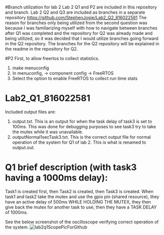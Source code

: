 #Branch utilization for lab 2
Lab 2 Q1 and P2 are included in this repository and branch. 
Lab 2 Q2 and Q3 are included as branches in a separate repository https://github.com/StephenJogie/Lab2_Q2_816022581 
The reason for branches only being utilized from the second question was because I was familiarizing myself with how to navigate between branches after Q1 was completed and the repository for Q2 was already made and being utilized, so it was decided that I would utilize branches going forward in the Q2 repository. 
The branches for the Q2 repository will be explained in the readme in the repository for Q2.

#P2
First, to allow freertos to collect statistics. 
  1. make menuconfig
  2. In menuconfig, -> component config -> FreeRTOS
  3. Select the option to enable FreeRTOS to collect run time stats

# Lab2_Q1_816022581
Included output files are:
  1. output.txt. This is an output for when the task delay of task3 is set to 100ms. This was done for debugging purposes to see task3 try to take the mutex while it was unavailable. 
  2. outputNormal1secTask3.txt. This is the correct output file for normal operation of the system for Q1 of lab 2. This is what is renamed to output.out. 
  

# Q1 brief description (with task3 having a 1000ms delay):
Task1 is created first, then Task2 is created, then Task3 is created. 
When task1 and task2 take the mutex and use the gpio pin (shared resource), they have an active delay of 500ms WHILE HOLDING THE MUTEX, they then give back the mutex for another task to use, then they have a TASK DELAY of 1000ms. 

See the below screenshot of the oscilloscope verifying correct operation of the system. 
![lab2q1ScopePicForGithub](https://user-images.githubusercontent.com/91706020/201450949-7711ae90-96ae-40ff-afae-be2fc2757359.png)
